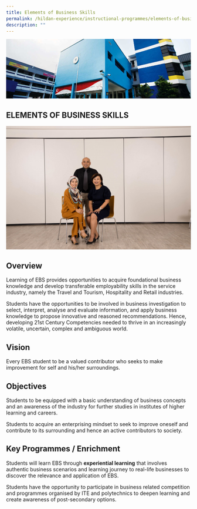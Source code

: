 ```yaml
---
title: Elements of Business Skills
permalink: /hildan-experience/instructional-programmes/elements-of-business-skills/
description: ""
---
```

![](/images/Instructional%20Programmes/Elements%20of%20Business%20Banner.jpg)

ELEMENTS OF BUSINESS SKILLS
---------------------------

![](/images/Instructional%20Programmes/Elements%20of%20Business%20Staff.jpg)


Overview
--------

Learning of EBS provides opportunities to acquire foundational business knowledge and develop transferable employability skills in the service industry, namely the Travel and Tourism, Hospitality and Retail industries.

Students have the opportunities to be involved in business investigation to select, interpret, analyse and evaluate information, and apply business knowledge to propose innovative and reasoned recommendations. Hence, developing 21st Century Competencies needed to thrive in an increasingly volatile, uncertain, complex and ambiguous world.

  

Vision
------

Every EBS student to be a valued contributor who seeks to make improvement for self and his/her surroundings.

  

Objectives
----------

Students to be equipped with a basic understanding of business concepts and an awareness of the industry for further studies in institutes of higher learning and careers.

Students to acquire an enterprising mindset to seek to improve oneself and contribute to its surrounding and hence an active contributors to society.

Key Programmes / Enrichment
---------------------------

Students will learn EBS through **experiential learning** that involves authentic business scenarios and learning journey to real-life businesses to discover the relevance and application of EBS.

Students have the opportunity to participate in business related competition and programmes organised by ITE and polytechnics to deepen learning and create awareness of post-secondary options.
